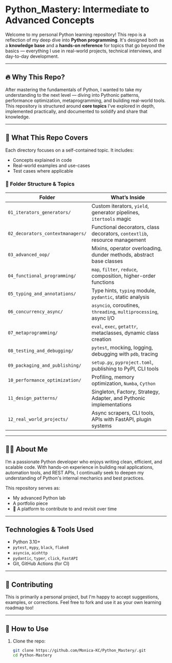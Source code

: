 # Python_Mastery: Intermediate to Advanced Concepts

Welcome to my personal Python learning repository! This repo is a reflection of my deep dive into **Python programming**. It's designed both as a **knowledge base** and a **hands-on reference** for topics that go beyond the basics — everything I use in real-world projects, technical interviews, and day-to-day development.

---

## 🔥 Why This Repo?

After mastering the fundamentals of Python, I wanted to take my understanding to the next level — diving into Pythonic patterns, performance optimization, metaprogramming, and building real-world tools. This repository is structured around **core topics** I’ve explored in depth, implemented practically, and documented to solidify and share that knowledge.

---

## 🚀 What This Repo Covers

Each directory focuses on a self-contained topic. It includes:
- Concepts explained in code
- Real-world examples and use-cases
- Test cases where applicable

### 📂 Folder Structure & Topics

| Folder                          | What’s Inside |
|--------------------------------|----------------|
| `01_iterators_generators/`     | Custom iterators, `yield`, generator pipelines, `itertools` magic |
| `02_decorators_contextmanagers/` | Functional decorators, class decorators, `contextlib`, resource management |
| `03_advanced_oop/`             | Mixins, operator overloading, dunder methods, abstract base classes |
| `04_functional_programming/`   | `map`, `filter`, `reduce`, composition, higher-order functions |
| `05_typing_and_annotations/`   | Type hints, `typing` module, `pydantic`, static analysis |
| `06_concurrency_async/`        | `asyncio`, coroutines, `threading`, `multiprocessing`, async I/O |
| `07_metaprogramming/`          | `eval`, `exec`, `getattr`, metaclasses, dynamic class creation |
| `08_testing_and_debugging/`    | `pytest`, mocking, logging, debugging with `pdb`, tracing |
| `09_packaging_and_publishing/` | `setup.py`, `pyproject.toml`, publishing to PyPI, CLI tools |
| `10_performance_optimization/` | Profiling, memory optimization, `Numba`, `Cython` |
| `11_design_patterns/`          | Singleton, Factory, Strategy, Adapter, and Pythonic implementations |
| `12_real_world_projects/`      | Async scrapers, CLI tools, APIs with FastAPI, plugin systems |

---

## 👨‍💻 About Me

I’m a passionate Python developer who enjoys writing clean, efficient, and scalable code. With hands-on experience in building real applications, automation tools, and REST APIs, I continually seek to deepen my understanding of Python's internal mechanics and best practices.

This repository serves as:
- My advanced Python lab
- A portfolio piece
- 🎯 A platform to contribute to and revisit over time

---

## Technologies & Tools Used

- Python 3.10+
- `pytest`, `mypy`, `black`, `flake8`
- `asyncio`, `aiohttp`
- `pydantic`, `typer`, `click`, `FastAPI`
- Git, GitHub Actions (for CI)

---

## 🤝 Contributing

This is primarily a personal project, but I'm happy to accept suggestions, examples, or corrections. Feel free to fork and use it as your own learning roadmap too!

---

## 📌 How to Use

1. Clone the repo:
   ```bash
   git clone https://github.com/Monica-KC/Python_Mastery/.git
   cd Python-Mastery
